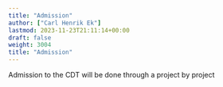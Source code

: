 ```yaml
---
title: "Admission"
author: ["Carl Henrik Ek"]
lastmod: 2023-11-23T21:11:14+00:00
draft: false
weight: 3004
title: "Admission"
---
```


Admission to the CDT will be done through a project by project
